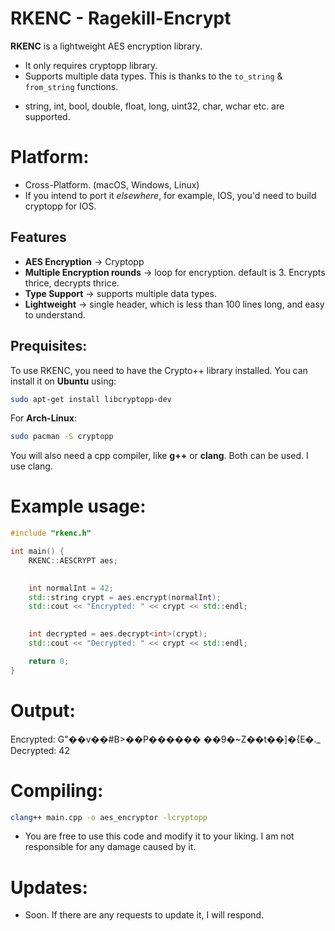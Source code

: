 # RKENC - Ragekill-Encrypt

**RKENC** is a lightweight AES encryption library.
* It only requires cryptopp library.
* Supports multiple data types. This is thanks to the ``to_string`` & ``from_string`` functions.
- string, int, bool, double, float, long, uint32, char, wchar etc. are supported.

# Platform:
* Cross-Platform. (macOS, Windows, Linux)
* If you intend to port it *elsewhere*, for example, IOS, you'd need to build cryptopp for IOS.

## Features

- **AES Encryption** -> Cryptopp
- **Multiple Encryption rounds** -> loop for encryption. default is 3. Encrypts thrice, decrypts thrice.
- **Type Support** -> supports multiple data types.
- **Lightweight** -> single header, which is less than 100 lines long, and easy to understand.

## Prequisites:

To use RKENC, you need to have the Crypto++ library installed. You can install it on **Ubuntu** using:

```bash
sudo apt-get install libcryptopp-dev
```

For **Arch-Linux**:
```bash
sudo pacman -S cryptopp
```
You will also need a cpp compiler, like **g++** or **clang**. Both can be used. I use clang.

# Example usage:

```cpp
#include "rkenc.h"

int main() {
    RKENC::AESCRYPT aes;

    
    int normalInt = 42;
    std::string crypt = aes.encrypt(normalInt);
    std::cout << "Encrypted: " << crypt << std::endl;

    
    int decrypted = aes.decrypt<int>(crypt);
    std::cout << "Decrypted: " << crypt << std::endl;

    return 0;
}
```
# Output:
Encrypted: G"��v��#B>��P������
                              ��9�~Z��t��]�{E�._
Decrypted: 42


# Compiling:
```bash
clang++ main.cpp -o aes_encryptor -lcryptopp
```

* You are free to use this code and modify it to your liking. I am not responsible for any damage caused by it.

# Updates:
* Soon. If there are any requests to update it, I will respond.

